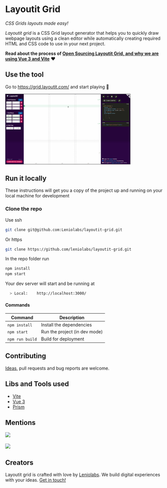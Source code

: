 # Layoutit Grid

_CSS Grids layouts made easy!_

_Layoutit grid_ is a CSS Grid layout generator that helps you to quickly draw webpage layouts using a clean editor while automatically creating required HTML and CSS code to use in your next project.

**Read about the process of [Open Sourcing Layoutit Grid, and why we are using Vue 3 and Vite](https://medium.com/@patak_js/open-sourcing-layoutit-grid-3a78300bc022)** :heart:

## Use the tool

Go to https://grid.layoutit.com/ and start playing :dart:

<img width="398" src="./assets/layoutit-grid-showcase.gif">

## Run it locally

These instructions will get you a copy of the project up and running on your local machine for development

### Clone the repo

Use ssh

```bash
git clone git@github.com:Leniolabs/layoutit-grid.git
```

Or https

```bash
git clone https://github.com/leniolabs/layoutit-grid.git
```

In the repo folder run

```bash
npm install
npm start
```

Your dev server will start and be running at

```bash
  > Local:    http://localhost:3000/
```

#### Commands

| Command         | Description                   |
| --------------- | ----------------------------- |
| `npm install`   | Install the dependencies      |
| `npm start`     | Run the project (in dev mode) |
| `npm run build` | Build for deployment          |

## Contributing

[Ideas](https://github.com/leniolabs/layoutit-grid/issues/new), pull requests and bug reports are welcome.

## Libs and Tools used

- [Vite](https://github.com/vitejs/vite)
- [Vue 3](https://v3.vuejs.org)
- [Prism](https://prismjs.com/)

## Mentions

<a href="https://twitter.com/addyosmani/status/1222104530038296578"><img width="398" src="./assets/layoutit-grid-addyosmani.PNG"></a>
<br>
<br>
<a href="https://twitter.com/rob_dodson/status/1010303563514310656"><img width="398" src="./assets/layoutit-grid-rob_dodson.PNG"></a>

## Creators

Layoutit grid is crafted with love by [Leniolabs](https://leniolabs.com/). We build digital experiences with your ideas. [Get in touch!](https://leniolabs.com/#contact)
